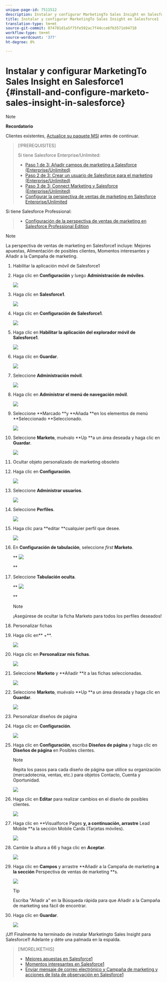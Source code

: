 ```yaml
---
unique-page-id: 7511512
description: Instalar y configurar MarketingTo Sales Insight en Salesforce1 - Documentos de marketing - Documentación del producto
title: Instalar y configurar MarketingTo Sales Insight en Salesforce1
translation-type: tm+mt
source-git-commit: 074701d1a5f75fe592ac7f44cce6fb3571e94710
workflow-type: tm+mt
source-wordcount: '377'
ht-degree: 0%

---
```



# Instalar y configurar MarketingTo Sales Insight en Salesforce1 {#install-and-configure-marketo-sales-insight-in-salesforce}

>[!NOTE]
>
>**Recordatorio**
>
>Clientes existentes, [Actualice su paquete MSI](http://docs.marketo.com/x/_gU6Ag) antes de continuar.

>[!PREREQUISITES]
>
>Si tiene Salesforce Enterprise/Unlimited:
>
>* [Paso 1 de 3: Añadir campos de marketing a Salesforce (Enterprise/Unlimited)](../../../../product-docs/crm-sync/salesforce-sync/setup/enterprise-unlimited-edition/step-1-of-3-add-marketo-fields-to-salesforce-enterprise-unlimited.md)
>* [Paso 2 de 3: Crear un usuario de Salesforce para el marketing (Enterprise/Unlimited)](../../../../product-docs/crm-sync/salesforce-sync/setup/enterprise-unlimited-edition/step-2-of-3-create-a-salesforce-user-for-marketo-enterprise-unlimited.md)
>* [Paso 3 de 3: Connect Marketing y Salesforce (Enterprise/Unlimited)](../../../../product-docs/crm-sync/salesforce-sync/setup/enterprise-unlimited-edition/step-3-of-3-connect-marketo-and-salesforce-enterprise-unlimited.md)
>* [Configurar la perspectiva de ventas de marketing en Salesforce Enterprise/Unlimited](../../../../product-docs/marketo-sales-insight/msi-for-salesforce/configuration/configure-marketo-sales-insight-in-salesforce-enterprise-unlimited.md)

>
>
Si tiene Salesforce Professional:
>
>* [Configuración de la perspectiva de ventas de marketing en Salesforce Professional Edition](../../../../product-docs/marketo-sales-insight/msi-for-salesforce/configuration/configure-marketo-sales-insight-in-salesforce-professional-edition.md)

>



>[!NOTE]
>
>La perspectiva de ventas de marketing en Salesforce1 incluye: Mejores apuestas, Alimentación de posibles clientes, Momentos interesantes y Añadir a la Campaña de marketing.

1. Habilitar la aplicación móvil de Salesforce1
1. Haga clic en **Configuración** y luego **Administración de móviles**.

   ![](assets/image2015-4-21-15-3a29-3a22.png)

1. Haga clic en **Salesforce1**.

   ![](assets/image2015-4-21-15-3a30-3a51.png)

1. Haga clic en **Configuración de Salesforce1**.

   ![](assets/image2015-4-21-15-3a32-3a21.png)

1. Haga clic en **Habilitar la aplicación del explorador móvil de Salesforce1**.

   ![](assets/image2015-4-21-15-3a34-3a27.png)

1. Haga clic en **Guardar**.

   ![](assets/image2015-4-21-15-3a42-3a48.png)

1. Seleccione **Administración móvil**.

   ![](assets/image2015-4-22-11-3a10-3a14.png)

1. Haga clic en **Administrar el menú de navegación móvil**.

   ![](assets/image2015-4-22-11-3a13-3a10.png)

1. Seleccione **Marcado **y **Añada **en los elementos de menú **Seleccionado **Seleccionado.

   ![](assets/image2015-4-22-14-3a55-3a37.png)

1. Seleccione **Marketo**, muévalo **Up **a un área deseada y haga clic en **Guardar**.

   ![](assets/image2015-4-22-17-3a20-3a56.png)

1. Ocultar objeto personalizado de marketing obsoleto
1. Haga clic en **Configuración**.

   ![](assets/image2015-4-22-15-3a13-3a48.png)

1. Seleccione **Administrar usuarios**.

   ![](assets/image2015-5-5-11-3a13-3a45.png)

1. Seleccione **Perfiles**.

   ![](assets/image2015-5-5-11-3a15-3a21.png)

1. Haga clic para **editar **cualquier perfil que desee.

   ![](assets/image2015-5-5-13-3a51-3a36.png)

1. En **Configuración de tabulación**, seleccione *first* **Marketo**.

   ** ![](assets/image2015-5-5-13-3a55-3a36.png)

   **

1. Seleccione **Tabulación oculta**.

   ** ![](assets/image2015-5-5-14-3a2-3a29.png)

   **

   >[!NOTE]
   >
   >¡Asegúrese de ocultar la ficha Marketo para todos los perfiles deseados!

1. Personalizar fichas
1. Haga clic en** +**.

   ![](assets/image2015-4-22-17-3a14-3a49.png)

1. Haga clic en **Personalizar mis fichas**.

   ![](assets/image2015-4-22-17-3a16-3a22.png)

1. Seleccione **Marketo** y **Añadir **it a las fichas seleccionadas.

   ![](assets/image2015-4-22-17-3a17-3a15.png)

1. Seleccione **Marketo**, muévalo **Up **a un área deseada y haga clic en **Guardar**.

   ![](assets/image2015-4-22-18-3a29-3a47.png)

1. Personalizar diseños de página
1. Haga clic en **Configuración**.

   ![](assets/image2015-4-22-17-3a26-3a56.png)

1. Haga clic en **Configuración**, escriba **Diseños de página** y haga clic en **Diseños de página** en Posibles clientes.

   >[!NOTE]
   >
   >Repita los pasos para cada diseño de página que utilice su organización (mercadotecnia, ventas, etc.) para objetos Contacto, Cuenta y Oportunidad.

   ![](assets/image2015-4-22-17-3a34-3a33.png)

1. Haga clic en **Editar** para realizar cambios en el diseño de posibles clientes.

   ![](assets/image2015-4-22-17-3a44-3a0.png)

1. Haga clic en **Visualforce Pages **y, a continuación, arrastre** Lead Mobile **a la sección Mobile Cards (Tarjetas móviles).

   ![](assets/image2015-4-22-17-3a49-3a37.png)

1. Cambie la altura a 66 y haga clic en **Aceptar**.

   ![](assets/image2015-4-22-17-3a52-3a15.png)

1. Haga clic en **Campos** y arrastre **Añadir a la Campaña de marketing **a la sección** Perspectiva de ventas de marketing **s.

   ![](assets/configure-step-6.png)

   >[!TIP]
   >
   >Escriba &quot;Añadir a&quot; en la Búsqueda rápida para que Añadir a la Campaña de marketing sea fácil de encontrar.

1. Haga clic en **Guardar**.

   ![](assets/image2015-4-22-18-3a1-3a56.png)

¡Uf! Finalmente ha terminado de instalar Marketingto Sales Insight para Salesforce1! Adelante y déte una palmada en la espalda.

>[!MORELIKETHIS]
>
>* [Mejores apuestas en Salesforce1](best-bets-in-salesforce1.md)
>* [Momentos interesantes en Salesforce1](interesting-moments-in-salesforce1.md)
>* [Enviar mensaje de correo electrónico y Campaña de marketing y acciones de lista de observación en Salesforce1](send-marketo-email-and-campaign-and-watchlist-actions-in-salesforce1.md)

>



